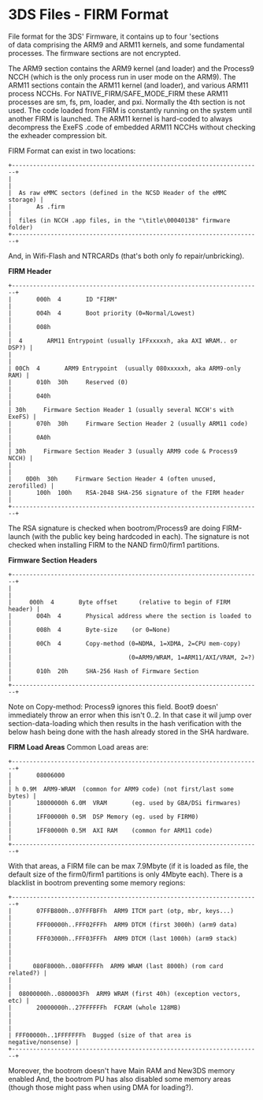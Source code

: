# 3DS Files - FIRM Format


File format for the 3DS\' Firmware, it contains up to four \'sections\
of data comprising the ARM9 and ARM11 kernels, and some fundamental
processes.
The firmware sections are not encrypted.

The ARM9 section contains the ARM9 kernel (and loader) and the Process9
NCCH (which is the only process run in user mode on the ARM9). The ARM11
sections contain the ARM11 kernel (and loader), and various ARM11
process NCCHs. For NATIVE_FIRM/SAFE_MODE_FIRM these ARM11 processes are
sm, fs, pm, loader, and pxi. Normally the 4th section is not used. The
code loaded from FIRM is constantly running on the system until another
FIRM is launched. The ARM11 kernel is hard-coded to always decompress
the ExeFS .code of embedded ARM11 NCCHs without checking the exheader
compression bit.

FIRM Format can exist in two locations:

```
+-----------------------------------------------------------------------+
|                                                                       |
|  As raw eMMC sectors (defined in the NCSD Header of the eMMC storage) |
|       As .firm                                                        |
|  files (in NCCH .app files, in the "\title\00040138" firmware folder) 
+-----------------------------------------------------------------------+
```

And, in Wifi-Flash and NTRCARDs (that\'s both only fo
repair/unbricking).

**FIRM Header**

```
+-----------------------------------------------------------------------+
|       000h  4       ID "FIRM"                                         |
|       004h  4       Boot priority (0=Normal/Lowest)                   |
|       008h                                                            |
|  4       ARM11 Entrypoint (usually 1FFxxxxxh, aka AXI WRAM.. or DSP?) |
|                                                                       |
| 00Ch  4       ARM9 Entrypoint  (usually 080xxxxxh, aka ARM9-only RAM) |
|       010h  30h     Reserved (0)                                      |
|       040h                                                            |
| 30h     Firmware Section Header 1 (usually several NCCH's with ExeFS) |
|       070h  30h     Firmware Section Header 2 (usually ARM11 code)    |
|       0A0h                                                            |
| 30h     Firmware Section Header 3 (usually ARM9 code & Process9 NCCH) |
|                                                                       |
|    0D0h  30h     Firmware Section Header 4 (often unused, zerofilled) |
|       100h  100h    RSA-2048 SHA-256 signature of the FIRM header     |
+-----------------------------------------------------------------------+
```

The RSA signature is checked when bootrom/Process9 are doing FIRM-launch
(with the public key being hardcoded in each). The signature is not
checked when installing FIRM to the NAND firm0/firm1 partitions.

**Firmware Section Headers**

```
+-----------------------------------------------------------------------+
|                                                                       |
|     000h  4       Byte offset      (relative to begin of FIRM header) |
|       004h  4       Physical address where the section is loaded to   |
|       008h  4       Byte-size    (or 0=None)                          |
|       00Ch  4       Copy-method (0=NDMA, 1=XDMA, 2=CPU mem-copy)      |
|                                 (0=ARM9/WRAM, 1=ARM11/AXI/VRAM, 2=?)  |
|       010h  20h     SHA-256 Hash of Firmware Section                  |
+-----------------------------------------------------------------------+
```

Note on Copy-method: Process9 ignores this field. Boot9 doesn\'
immediately throw an error when this isn\'t 0..2. In that case it wil
jump over section-data-loading which then results in the hash
verification with the below hash being done with the hash already stored
in the SHA hardware.

**FIRM Load Areas**
Common Load areas are:

```
+-----------------------------------------------------------------------+
|       08006000                                                        |
| h 0.9M  ARM9-WRAM  (common for ARM9 code) (not first/last some bytes) |
|       18000000h 6.0M  VRAM       (eg. used by GBA/DSi firmwares)      |
|       1FF00000h 0.5M  DSP Memory (eg. used by FIRM0)                  |
|       1FF80000h 0.5M  AXI RAM    (common for ARM11 code)              |
+-----------------------------------------------------------------------+
```

With that areas, a FIRM file can be max 7.9Mbyte (if it is loaded as
file, the default size of the firm0/firm1 partitions is only 4Mbyte
each).
There is a blacklist in bootrom preventing some memory regions:

```
+-----------------------------------------------------------------------+
|       07FFB800h..07FFFBFFh  ARM9 ITCM part (otp, mbr, keys...)        |
|       FFF00000h..FFF02FFFh  ARM9 DTCM (first 3000h) (arm9 data)       |
|       FFF03000h..FFF03FFFh  ARM9 DTCM (last 1000h) (arm9 stack)       |
|                                                                       |
|      080F8000h..080FFFFFh  ARM9 WRAM (last 8000h) (rom card related?) |
|                                                                       |
|  08000000h..0800003Fh  ARM9 WRAM (first 40h) (exception vectors, etc) |
|       20000000h..27FFFFFFh  FCRAM (whole 128MB)                       |
|                                                                       |
| FFF00000h..1FFFFFFFh  Bugged (size of that area is negative/nonsense) |
+-----------------------------------------------------------------------+
```

Moreover, the bootrom doesn\'t have Main RAM and New3DS memory enabled
And, the bootrom PU has also disabled some memory areas (though those
might pass when using DMA for loading?).



